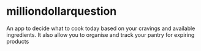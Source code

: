 # milliondollarquestion
An app to decide what to cook today based on your cravings and available ingredients. 
It also allow you to organise and track your pantry for expiring products
